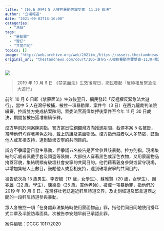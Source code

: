 ```yaml
---
title: "【10.6 灣仔】5 人被控暴動等罪受審　11.30 裁決"
author: "立場報道"
date: "2021-09-03T18:16:00"
categories:
  - "法庭"
tags:
  - "暴動罪"
  - "灣仔"
  - "共同目的"
topics: []
image: "http://web.archive.org/web/2021im_/https://assets.thestandnews.com/media/photos/Artboard_1_O7LAA3A.png"
original_url: "thestandnews.com/court/106-灣仔5-人被控暴動等罪受審-1130-裁決"
---
```

![](http://web.archive.org/web/2021im_/https://assets.thestandnews.com/media/photos/Artboard_1_O7LAA3A.png)
> 2019 年 10 月 6 日 《禁蒙面法》生效後翌日，網民發起「反極權反緊急法大遊行」

前年 10 月 6 日即《禁蒙面法》生效後翌日，網民發起「反極權反緊急法大遊行」，當中 5 人在灣仔被捕，被控一項暴動罪，案件今（3 日）在西九龍裁判法院續審，控辯雙方完成結案陳詞，暫委法官高偉雄押後案件至今年 11 月 30 日裁決，期間各被告獲准繼續保釋。

控方早前於開案陳詞指，警方當日往銅鑼灣方向推進期間，截停本案 5 名被告，當時他們均穿著黑色衣物、戴上防護及蒙面物品。控方指示威者以人多勢眾，鼓勵他人或互相支持，達到破壞安寧的共同目的。

辯方不爭議當日發生暴動，但爭議五名被告是否曾參與該暴動。控方則指，現場集結的示威者佩戴手套及頭盔等裝備，大部份人穿著黑色或深色衣物，又用蒙面物品掩蓋容貌，集結明顯有破壞社會安寧的共同目的。他們藉著親身參與或留守現場，以增加集結人士數目，鼓勵他人或互相支持，達到破壞安寧的共同目的。

被告依次為 15 歲男生、李安翹（17 歲，女學生）、蘇雅賢（20 歲，女學生）、謝兆雄（22 歲，學生）、陳樂燊（25 歲，吉他老師），被控一項暴動罪，指他們於 2019 年 10 月 6 日，在灣仔杜老誌道近軒尼詩道交界，及史釗域道及堅拿道西之間的一段軒尼詩道參與暴動。

眾人各被控一項「在身處非法集結時使用蒙面物品」罪，指他們同日同地使用掛耳式口罩及半臉防毒面具，次被告李安翹早前已承認此罪。

案件編號：DCCC 1017/2020